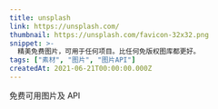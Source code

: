 ```yaml
---
title: unsplash
link: https://unsplash.com/
thumbnail: https://unsplash.com/favicon-32x32.png
snippet: >-
  精美免费图片，可用于任何项目。比任何免版权图库都更好。
tags: ["素材", "图片", "图片API"]
createdAt: 2021-06-21T00:00:00.000Z
---
```

免费可用图片及 API